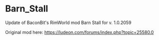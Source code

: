 # Barn_Stall
Update of BaconBit's RimWorld mod Barn Stall for v. 1.0.2059

Original mod here: https://ludeon.com/forums/index.php?topic=25580.0
